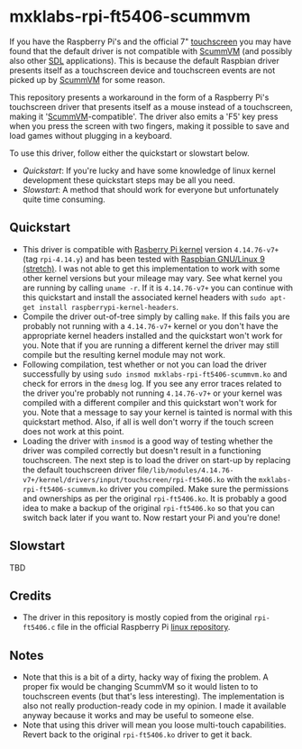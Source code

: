 # mxklabs-rpi-ft5406-scummvm
If you have the Raspberry Pi's and the official 7" [touchscreen](https://www.raspberrypi.org/products/raspberry-pi-touch-display/) you may have found that the default driver is not compatible with [ScummVM](https://www.scummvm.org/) (and possibly also other [SDL](https://www.libsdl.org/) applications). This is because the default Raspbian driver presents itself as a touchscreen device and touchscreen events are not picked up by [ScummVM](https://www.scummvm.org/) for some reason. 

This repository presents a workaround in the form of a Raspberry Pi's touchscreen driver that presents itself as a mouse instead of a touchscreen, making it '[ScummVM](https://www.scummvm.org/)-compatible'. The driver also emits a 'F5' key press when you press the screen with two fingers, making it possible to save and load games without plugging in a keyboard.

To use this driver, follow either the quickstart or slowstart below.

* *Quickstart*: If you're lucky and have some knowledge of linux kernel development these quickstart steps may be all you need.
* *Slowstart*: A method that should work for everyone but unfortunately quite time consuming.

## Quickstart
* This driver is compatible with [Rasberry Pi kernel](https://github.com/raspberrypi/linux) version `4.14.76-v7+` (tag `rpi-4.14.y`) and has been tested with [Raspbian GNU/Linux 9 (stretch)](https://www.raspberrypi.org/downloads/). I was not able to get this implementation to work with some other kernel versions but your mileage may vary. See what kernel you are running by calling `uname -r`. If it is `4.14.76-v7+` you can continue with this quickstart and install the associated kernel headers with `sudo apt-get install raspberrypi-kernel-headers`. 
* Compile the driver out-of-tree simply by calling `make`. If this fails you are probably not running with a `4.14.76-v7+` kernel or you don't have the appropriate kernel headers installed and the quickstart won't work for you. Note that if you are running a different kernel the driver may still compile but the resulting kernel module may not work.
* Following compilation, test whether or not you can load the driver successfully by using `sudo insmod mxklabs-rpi-ft5406-scummvm.ko` and check for errors in the `dmesg` log. If you see any error traces related to the driver you're probably not running `4.14.76-v7+` or your kernel was compiled with a different compiler and this quickstart won't work for you. Note that a message to say your kernel is tainted is normal with this quickstart method. Also, if all is well don't worry if the touch screen does not work at this point.
* Loading the driver with `insmod` is a good way of testing whether the driver was compiled correctly but doesn't result in a functioning touchscreen. The next step is to load the driver on start-up by replacing the default touchscreen driver file`/lib/modules/4.14.76-v7+/kernel/drivers/input/touchscreen/rpi-ft5406.ko` with the `mxklabs-rpi-ft5406-scummvm.ko`  driver you compiled. Make sure the permissions and ownerships as per the original `rpi-ft5406.ko`. It is probably a good idea to make a backup of the original `rpi-ft5406.ko` so that you can switch back later if you want to. Now restart your Pi and you're done!

## Slowstart
TBD

## Credits
* The driver in this repository is mostly copied from the original `rpi-ft5406.c` file in the official Raspberry Pi [linux repository](https://github.com/raspberrypi/linux/). 

## Notes
* Note that this is a bit of a dirty, hacky way of fixing the problem. A proper fix would be changing ScummVM so it would listen to to touchscreen events (but that's less interesting). The implementation is also not really production-ready code in my opinion. I made it available anyway because it works and may be useful to someone else.
* Note that using this driver will mean you loose multi-touch capabilities. Revert back to the original `rpi-ft5406.ko` driver to get it back.
